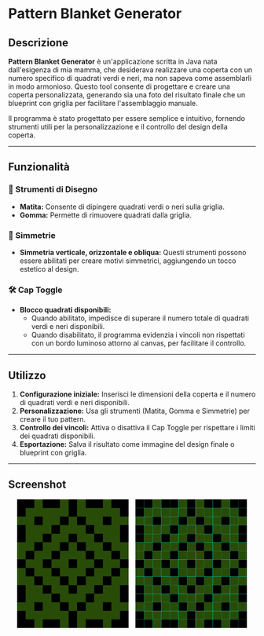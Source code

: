 # Pattern Blanket Generator

## Descrizione
**Pattern Blanket Generator** è un'applicazione scritta in Java nata dall'esigenza di mia mamma, che desiderava realizzare una coperta con un numero specifico di quadrati verdi e neri, ma non sapeva come assemblarli in modo armonioso. Questo tool consente di progettare e creare una coperta personalizzata, generando sia una foto del risultato finale che un blueprint con griglia per facilitare l'assemblaggio manuale.

Il programma è stato progettato per essere semplice e intuitivo, fornendo strumenti utili per la personalizzazione e il controllo del design della coperta.

---

## Funzionalità

### 🎨 Strumenti di Disegno
- **Matita:** Consente di dipingere quadrati verdi o neri sulla griglia.
- **Gomma:** Permette di rimuovere quadrati dalla griglia.

### 🔄 Simmetrie
- **Simmetria verticale, orizzontale e obliqua:** Questi strumenti possono essere abilitati per creare motivi simmetrici, aggiungendo un tocco estetico al design.

### 🛠 Cap Toggle
- **Blocco quadrati disponibili:** 
  - Quando abilitato, impedisce di superare il numero totale di quadrati verdi e neri disponibili.
  - Quando disabilitato, il programma evidenzia i vincoli non rispettati con un bordo luminoso attorno al canvas, per facilitare il controllo.

---

## Utilizzo

1. **Configurazione iniziale:** Inserisci le dimensioni della coperta e il numero di quadrati verdi e neri disponibili.
2. **Personalizzazione:** Usa gli strumenti (Matita, Gomma e Simmetrie) per creare il tuo pattern.
3. **Controllo dei vincoli:** Attiva o disattiva il Cap Toggle per rispettare i limiti dei quadrati disponibili.
4. **Esportazione:** Salva il risultato come immagine del design finale o blueprint con griglia.

---

## Screenshot

<p align="center">
  <img src="/examples/11.png" alt="Esempio di pattern" width="45%" style="display:inline-block; margin-right: 10px;">
  <img src="/examples/11_bp.png" alt="Relativo blueprint" width="45%" style="display:inline-block;">
</p>
